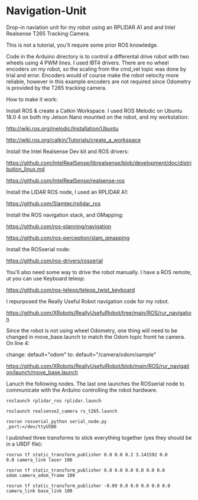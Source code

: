 # Navigation-Unit

Drop-in naviation unit for my robot using an RPLIDAR A1 and and Intel Realsense T265 Tracking Camera.

This is not a tutorial, you'll require some prior ROS knowledge.

Code in the Arduino directory is to control a differental drive robot with two wheels using 4 PWM lines. I used IBT4 drivers. There are no wheel encoders on my robot, so the scaling from the cmd_vel topic was done by trial and error. Encoders would of course make the robot velocity more reliable, however in this example encoders are not required since Odometry is provided by the T265 tracking camera.

How to make it work:

Install ROS & create a Catkin Workspace. I used ROS Melodic on Ubuntu 18.0 4 on both my Jetson Nano mounted on the robot, and my workstation:

http://wiki.ros.org/melodic/Installation/Ubuntu

http://wiki.ros.org/catkin/Tutorials/create_a_workspace

Install the Intel Realsense Dev kit and ROS drivers:

https://github.com/IntelRealSense/librealsense/blob/development/doc/distribution_linux.md

https://github.com/IntelRealSense/realsense-ros

Install the LIDAR ROS node, I used an RPLIDAR A1:

https://github.com/Slamtec/rplidar_ros

Install the ROS navigation stack, and GMapping:

https://github.com/ros-planning/navigation

https://github.com/ros-perception/slam_gmapping

Install the ROSserial node:

https://github.com/ros-drivers/rosserial

You'll also need some way to drive the robot manually. I have a ROS remote, ut you can use Keyboard teleop:

https://github.com/ros-teleop/teleop_twist_keyboard

I repurposed the Really Useful Robot navigation code for my robot.

https://github.com/XRobots/ReallyUsefulRobot/tree/main/ROS/rur_navigation

Since the robot is not using wheel Odometry, one thing will need to be changed in move_base.launch to match the Odom topic fromt he camera. On line 4:

change: default="odom"
to: default="/camera/odom/sample"

https://github.com/XRobots/ReallyUsefulRobot/blob/main/ROS/rur_navigation/launch/move_base.launch

Lanuch the following nodes. The last one launches the ROSserial node to communicate with the Arduino controlling the robot hardware.

<code>roslaunch rplidar_ros rplidar.launch</code>

<code>roslaunch realsense2_camera rs_t265.launch</code>

<code>rosrun rosserial_python serial_node.py _port:=/dev/ttyUSB0</code>

I pubished three transforms to stick everything together (yes they should be in a URDF file):

<code>rosrun tf static_transform_publisher 0.0 0.0 0.2 3.141592 0.0 0.0 camera_link laser 100</code>

<code>rosrun tf static_transform_publisher 0.0 0.0 0.0 0.0 0.0 0.0 odom camera_odom_frame 100</code>

<code>rosrun tf static_transform_publisher -0.09 0.0 0.0 0.0 0.0 0.0 camera_link base_link 100</code>



